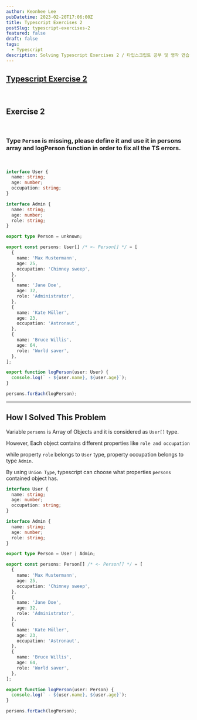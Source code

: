 ```yaml
---
author: Keonhee Lee
pubDatetime: 2023-02-20T17:06:00Z
title: Typescript Exercises 2
postSlug: typescript-exercises-2
featured: false
draft: false
tags:
  - Typescript
description: Solving Typescript Exercises 2 / 타입스크립트 공부 및 영작 연습
---
```


## [Typescript Exercise 2](https://typescript-exercises.github.io/#exercise=2&file=%2Findex.ts)

<br>

## Exercise 2

<br>

### Type `Person` is missing, please define it and use it in persons array and logPerson function in order to fix all the TS errors.

<br>

```ts
interface User {
  name: string;
  age: number;
  occupation: string;
}

interface Admin {
  name: string;
  age: number;
  role: string;
}

export type Person = unknown;

export const persons: User[] /* <- Person[] */ = [
  {
    name: 'Max Mustermann',
    age: 25,
    occupation: 'Chimney sweep',
  },
  {
    name: 'Jane Doe',
    age: 32,
    role: 'Administrator',
  },
  {
    name: 'Kate Müller',
    age: 23,
    occupation: 'Astronaut',
  },
  {
    name: 'Bruce Willis',
    age: 64,
    role: 'World saver',
  },
];

export function logPerson(user: User) {
  console.log(` - ${user.name}, ${user.age}`);
}

persons.forEach(logPerson);
```

---

## How I Solved This Problem

Variable `persons` is Array of Objects and it is considered as `User[]` type.

However, Each object contains different properties like `role and occupation`

while property `role` belongs to `User` type, property occupation belongs to type `Admin`.

By using `Union Type`, typescript can choose what properties `persons` contained object has.

```ts
interface User {
  name: string;
  age: number;
  occupation: string;
}

interface Admin {
  name: string;
  age: number;
  role: string;
}

export type Person = User | Admin;

export const persons: Person[] /* <- Person[] */ = [
  {
    name: 'Max Mustermann',
    age: 25,
    occupation: 'Chimney sweep',
  },
  {
    name: 'Jane Doe',
    age: 32,
    role: 'Administrator',
  },
  {
    name: 'Kate Müller',
    age: 23,
    occupation: 'Astronaut',
  },
  {
    name: 'Bruce Willis',
    age: 64,
    role: 'World saver',
  },
];

export function logPerson(user: Person) {
  console.log(` - ${user.name}, ${user.age}`);
}

persons.forEach(logPerson);
```
